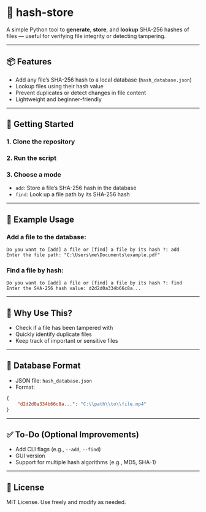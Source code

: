 # 🔐 hash-store

A simple Python tool to **generate**, **store**, and **lookup** SHA-256 hashes of files — useful for verifying file integrity or detecting tampering.

---

## 📦 Features

- Add any file’s SHA-256 hash to a local database (`hash_database.json`)
- Lookup files using their hash value
- Prevent duplicates or detect changes in file content
- Lightweight and beginner-friendly

---

## 🚀 Getting Started

### 1. Clone the repository


### 2. Run the script


### 3. Choose a mode

- `add`: Store a file’s SHA-256 hash in the database  
- `find`: Look up a file path by its SHA-256 hash

---

## 📂 Example Usage

### Add a file to the database:

```
Do you want to [add] a file or [find] a file by its hash ?: add  
Enter the file path: "C:\Users\me\Documents\example.pdf"
```

### Find a file by hash:

```
Do you want to [add] a file or [find] a file by its hash ?: find  
Enter the SHA-256 hash value: d2d2d0a334b66c8a...
```

---

## 🧠 Why Use This?

- Check if a file has been tampered with  
- Quickly identify duplicate files  
- Keep track of important or sensitive files

---

## 📁 Database Format

- JSON file: `hash_database.json`
- Format:

```json
{
    "d2d2d0a334b66c8a...": "C:\\path\\to\\file.mp4"
}
```

---

## ✅ To-Do (Optional Improvements)

- Add CLI flags (e.g., `--add`, `--find`)
- GUI version
- Support for multiple hash algorithms (e.g., MD5, SHA-1)

---

## 📄 License

MIT License. Use freely and modify as needed.
